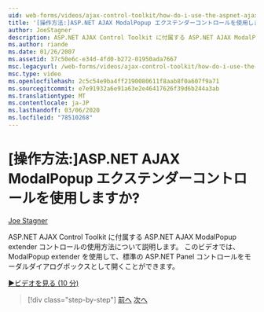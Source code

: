 ```yaml
---
uid: web-forms/videos/ajax-control-toolkit/how-do-i-use-the-aspnet-ajax-modalpopup-extender-control
title: '[操作方法:]ASP.NET AJAX ModalPopup エクステンダーコントロールを使用しますか? | Microsoft Docs'
author: JoeStagner
description: ASP.NET AJAX Control Toolkit に付属する ASP.NET AJAX ModalPopup extender コントロールの使用方法について説明します。 このビデオでは、ModalPopup extender が使用されています...
ms.author: riande
ms.date: 01/26/2007
ms.assetid: 37c50e6c-e34d-4fd0-b272-01950ada7667
msc.legacyurl: /web-forms/videos/ajax-control-toolkit/how-do-i-use-the-aspnet-ajax-modalpopup-extender-control
msc.type: video
ms.openlocfilehash: 2c5c54e9ba4ff2190080611f8aab8f0a607f9a71
ms.sourcegitcommit: e7e91932a6e91a63e2e46417626f39d6b244a3ab
ms.translationtype: MT
ms.contentlocale: ja-JP
ms.lasthandoff: 03/06/2020
ms.locfileid: "78510268"
---
```

# <a name="how-do-i-use-the-aspnet-ajax-modalpopup-extender-control"></a>[操作方法:]ASP.NET AJAX ModalPopup エクステンダーコントロールを使用しますか?

[Joe Stagner](https://github.com/JoeStagner)

ASP.NET AJAX Control Toolkit に付属する ASP.NET AJAX ModalPopup extender コントロールの使用方法について説明します。 このビデオでは、ModalPopup extender を使用して、標準の ASP.NET Panel コントロールをモーダルダイアログボックスとして開くことができます。

[&#9654;ビデオを見る (10 分)](https://channel9.msdn.com/Blogs/ASP-NET-Site-Videos/how-do-i-use-the-aspnet-ajax-modalpopup-extender-control)

> [!div class="step-by-step"]
> [前へ](how-do-i-use-the-aspnet-ajax-popup-control-extender.md)
> [次へ](how-do-i-use-the-aspnet-ajax-alwaysvisible-control-extender.md)
